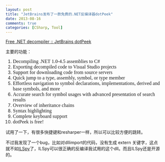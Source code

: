 ```yaml
---
layout: post
title: "JetBrains发布了一款免费的.NET反编译器dotPeek"
date: 2013-08-16
comments: true
categories: [CSharp, Tool]
---
```

<p><a href="http://www.jetbrains.com/decompiler/">Free .NET decompiler :: JetBrains dotPeek</a></p>
<p>主要的功能：</p>
<p><!--[if gte mso 9]><xml>    Normal   0           false   false   false     EN-US   ZH-CN   X-NONE                         MicrosoftInternetExplorer4                             </xml><![endif]--></p>
<p><!--[if gte mso 9]><xml>                                                                                                                                                                                                                                                                                                                                                                                                                                                                                                                                                                                                                                                                                                                                                                           </xml><![endif]--><!--[if gte mso 10]><style> /* Style Definitions */ table.MsoNormalTable	{mso-style-name:"Table Normal";	mso-tstyle-rowband-size:0;	mso-tstyle-colband-size:0;	mso-style-noshow:yes;	mso-style-priority:99;	mso-style-parent:"";	mso-padding-alt:0in 5.4pt 0in 5.4pt;	mso-para-margin:0in;	mso-para-margin-bottom:.0001pt;	mso-pagination:widow-orphan;	font-size:10.0pt;	font-family:"Times New Roman","serif";}</style><![endif]--></p>
<ol type="1">
<li class="MsoNormal" style="mso-margin-top-alt: auto; mso-margin-bottom-alt: auto; mso-list: l0 level1 lfo1; tab-stops: list .5in;"><span style="font-size: 12.0pt; font-family: 'Times New Roman','serif'; mso-fareast-font-family: 'Times New Roman';">Decompiling .NET 1.0-4.5 assemblies to C#</span></li>
<li class="MsoNormal" style="mso-margin-top-alt: auto; mso-margin-bottom-alt: auto; mso-list: l0 level1 lfo1; tab-stops: list .5in;"><span style="font-size: 12.0pt; font-family: 'Times New Roman','serif'; mso-fareast-font-family: 'Times New Roman';">Exporting decompiled code to Visual Studio projects</span></li>
<li class="MsoNormal" style="mso-margin-top-alt: auto; mso-margin-bottom-alt: auto; mso-list: l0 level1 lfo1; tab-stops: list .5in;"><span style="font-size: 12.0pt; font-family: 'Times New Roman','serif'; mso-fareast-font-family: 'Times New Roman';">Support for downloading code from source servers</span></li>
<li class="MsoNormal" style="mso-margin-top-alt: auto; mso-margin-bottom-alt: auto; mso-list: l0 level1 lfo1; tab-stops: list .5in;"><span style="font-size: 12.0pt; font-family: 'Times New Roman','serif'; mso-fareast-font-family: 'Times New Roman';">Quick jump to a type, assembly, symbol, or type member</span></li>
<li class="MsoNormal" style="mso-margin-top-alt: auto; mso-margin-bottom-alt: auto; mso-list: l0 level1 lfo1; tab-stops: list .5in;"><span style="font-size: 12.0pt; font-family: 'Times New Roman','serif'; mso-fareast-font-family: 'Times New Roman';">Effortless navigation to symbol declarations, implementations, derived and base symbols, and more </span></li>
<li class="MsoNormal" style="mso-margin-top-alt: auto; mso-margin-bottom-alt: auto; mso-list: l0 level1 lfo1; tab-stops: list .5in;"><span style="font-size: 12.0pt; font-family: 'Times New Roman','serif'; mso-fareast-font-family: 'Times New Roman';">Accurate search for symbol usages with advanced presentation of search results</span></li>
<li class="MsoNormal" style="mso-margin-top-alt: auto; mso-margin-bottom-alt: auto; mso-list: l0 level1 lfo1; tab-stops: list .5in;"><span style="font-size: 12.0pt; font-family: 'Times New Roman','serif'; mso-fareast-font-family: 'Times New Roman';">Overview of inheritance chains</span></li>
<li class="MsoNormal" style="mso-margin-top-alt: auto; mso-margin-bottom-alt: auto; mso-list: l0 level1 lfo1; tab-stops: list .5in;"><span style="font-size: 12.0pt; font-family: 'Times New Roman','serif'; mso-fareast-font-family: 'Times New Roman';">Syntax highlighting</span></li>
<li class="MsoNormal" style="mso-margin-top-alt: auto; mso-margin-bottom-alt: auto; mso-list: l0 level1 lfo1; tab-stops: list .5in;"><span style="font-size: 12.0pt; font-family: 'Times New Roman','serif'; mso-fareast-font-family: 'Times New Roman';">Complete keyboard support</span></li>
<li class="MsoNormal" style="mso-margin-top-alt: auto; mso-margin-bottom-alt: auto; mso-list: l0 level1 lfo1; tab-stops: list .5in;"><span style="font-size: 12.0pt; font-family: 'Times New Roman','serif'; mso-fareast-font-family: 'Times New Roman';">dotPeek is free!</span></li>
</ol>
<p class="MsoNormal" style="mso-margin-top-alt: auto; mso-margin-bottom-alt: auto; mso-list: l0 level1 lfo1; tab-stops: list .5in;">试用了一下，有很多快捷键和resharper一样，所以可以比较方便的跳转。</p>
<p class="MsoNormal" style="mso-margin-top-alt: auto; mso-margin-bottom-alt: auto; mso-list: l0 level1 lfo1; tab-stops: list .5in;">不过我发现了一个bug，比如对dllimport的代码，没有生成 extern 关键字，这点就不如<a href="http://ilspy.net/">ILSpy</a>了，ILSpy可以很正确的反编译我试用的这个dll。而且ILSpy还是开源的。</p>